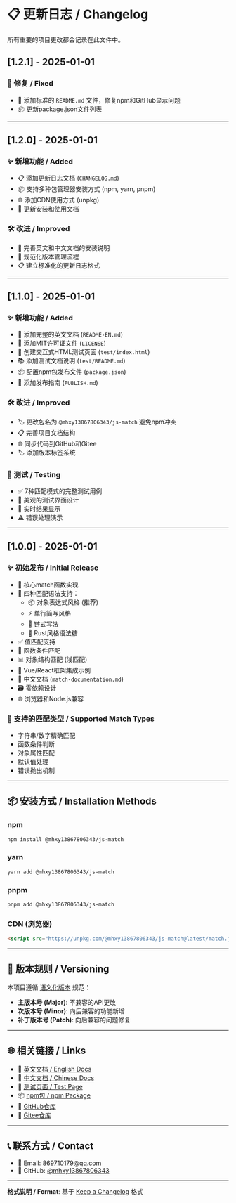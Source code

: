 # 📋 更新日志 / Changelog

所有重要的项目更改都会记录在此文件中。

## [1.2.1] - 2025-01-01

### 🐛 修复 / Fixed
- 📝 添加标准的 `README.md` 文件，修复npm和GitHub显示问题
- 📦 更新package.json文件列表

---

## [1.2.0] - 2025-01-01

### ✨ 新增功能 / Added
- 📋 添加更新日志文档 (`CHANGELOG.md`)
- 📦 支持多种包管理器安装方式 (npm, yarn, pnpm)
- 🌐 添加CDN使用方式 (unpkg)
- 📖 更新安装和使用文档

### 🛠️ 改进 / Improved
- 📝 完善英文和中文文档的安装说明
- 🔧 规范化版本管理流程
- 📋 建立标准化的更新日志格式

---

## [1.1.0] - 2025-01-01

### ✨ 新增功能 / Added
- 📝 添加完整的英文文档 (`README-EN.md`)
- 📄 添加MIT许可证文件 (`LICENSE`)
- 🧪 创建交互式HTML测试页面 (`test/index.html`)
- 📚 添加测试文档说明 (`test/README.md`)
- 📦 配置npm包发布文件 (`package.json`)
- 📖 添加发布指南 (`PUBLISH.md`)

### 🛠️ 改进 / Improved
- 🏷️ 更改包名为 `@mhxy13867806343/js-match` 避免npm冲突
- 📋 完善项目文档结构
- 🌐 同步代码到GitHub和Gitee
- 🏷️ 添加版本标签系统

### 🧪 测试 / Testing
- ✅ 7种匹配模式的完整测试用例
- 🎨 美观的测试界面设计
- 🔄 实时结果显示
- ⚠️ 错误处理演示

---

## [1.0.0] - 2025-01-01

### ✨ 初始发布 / Initial Release
- 🚀 核心match函数实现
- 🎯 四种匹配语法支持：
  - 📦 对象表达式风格 (推荐)
  - ⚡ 单行简写风格 
  - 🔗 链式写法
  - 🦀 Rust风格语法糖
- ✅ 值匹配支持
- 🔄 函数条件匹配
- 📊 对象结构匹配 (浅匹配)
- 🎨 Vue/React框架集成示例
- 📝 中文文档 (`match-documentation.md`)
- 🗃️ 零依赖设计
- 🌐 浏览器和Node.js兼容

### 🎯 支持的匹配类型 / Supported Match Types
- 字符串/数字精确匹配
- 函数条件判断
- 对象属性匹配
- 默认值处理
- 错误抛出机制

---

## 📦 安装方式 / Installation Methods

### npm
```bash
npm install @mhxy13867806343/js-match
```

### yarn
```bash
yarn add @mhxy13867806343/js-match
```

### pnpm
```bash
pnpm add @mhxy13867806343/js-match
```

### CDN (浏览器)
```html
<script src="https://unpkg.com/@mhxy13867806343/js-match@latest/match.js"></script>
```

---

## 🔄 版本规则 / Versioning

本项目遵循 [语义化版本](https://semver.org/lang/zh-CN/) 规范：

- **主版本号 (Major)**: 不兼容的API更改
- **次版本号 (Minor)**: 向后兼容的功能新增
- **补丁版本号 (Patch)**: 向后兼容的问题修复

---

## 🌐 相关链接 / Links

- 📖 [英文文档 / English Docs](./README-EN.md)
- 📖 [中文文档 / Chinese Docs](./match-documentation.md)
- 🧪 [测试页面 / Test Page](./test/index.html)
- 📦 [npm包 / npm Package](https://www.npmjs.com/package/@mhxy13867806343/js-match)
- 🐙 [GitHub仓库](https://github.com/mhxy13867806343/js-match)
- 🦄 [Gitee仓库](https://gitee.com/fangjiayu/js-match)

---

## 📞 联系方式 / Contact

- 📧 Email: 869710179@qq.com
- 🐙 GitHub: [@mhxy13867806343](https://github.com/mhxy13867806343)

---

**格式说明 / Format**: 基于 [Keep a Changelog](https://keepachangelog.com/zh-CN/1.0.0/) 格式 